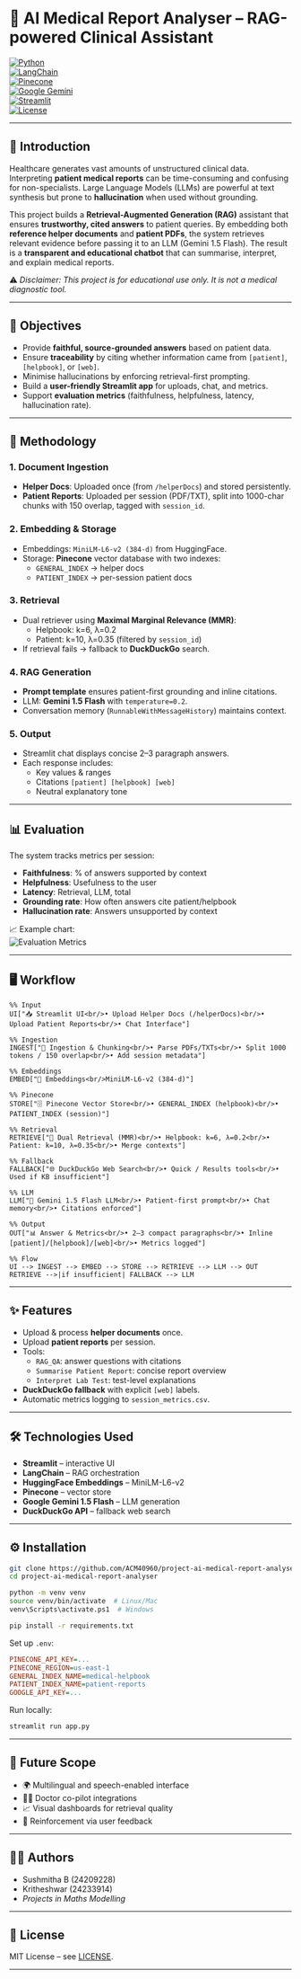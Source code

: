 # 🧠 AI Medical Report Analyser – RAG-powered Clinical Assistant  

[![Python](https://img.shields.io/badge/Python-3.10+-blue.svg)](https://www.python.org/)  
[![LangChain](https://img.shields.io/badge/Framework-LangChain-green)](https://www.langchain.com/)  
[![Pinecone](https://img.shields.io/badge/VectorDB-Pinecone-orange)](https://www.pinecone.io/)  
[![Google Gemini](https://img.shields.io/badge/LLM-Gemini--1.5--Flash-red)](https://ai.google.dev/gemini-api)  
[![Streamlit](https://img.shields.io/badge/UI-Streamlit-pink)](https://streamlit.io/)  
[![License](https://img.shields.io/badge/License-MIT-purple.svg)](LICENSE)  

---

## 📖 Introduction  
Healthcare generates vast amounts of unstructured clinical data. Interpreting **patient medical reports** can be time-consuming and confusing for non-specialists. Large Language Models (LLMs) are powerful at text synthesis but prone to **hallucination** when used without grounding.  

This project builds a **Retrieval-Augmented Generation (RAG)** assistant that ensures **trustworthy, cited answers** to patient queries. By embedding both **reference helper documents** and **patient PDFs**, the system retrieves relevant evidence before passing it to an LLM (Gemini 1.5 Flash). The result is a **transparent and educational chatbot** that can summarise, interpret, and explain medical reports.  

⚠️ *Disclaimer: This project is for educational use only. It is not a medical diagnostic tool.*  

---

## 🎯 Objectives  
- Provide **faithful, source-grounded answers** based on patient data.  
- Ensure **traceability** by citing whether information came from `[patient]`, `[helpbook]`, or `[web]`.  
- Minimise hallucinations by enforcing retrieval-first prompting.  
- Build a **user-friendly Streamlit app** for uploads, chat, and metrics.  
- Support **evaluation metrics** (faithfulness, helpfulness, latency, hallucination rate).  

---

## 🔎 Methodology  

### 1. Document Ingestion  
- **Helper Docs**: Uploaded once (from `/helperDocs`) and stored persistently.  
- **Patient Reports**: Uploaded per session (PDF/TXT), split into 1000-char chunks with 150 overlap, tagged with `session_id`.  

### 2. Embedding & Storage  
- Embeddings: `MiniLM-L6-v2 (384-d)` from HuggingFace.  
- Storage: **Pinecone** vector database with two indexes:  
  - `GENERAL_INDEX` → helper docs  
  - `PATIENT_INDEX` → per-session patient docs  

### 3. Retrieval  
- Dual retriever using **Maximal Marginal Relevance (MMR)**:  
  - Helpbook: k=6, λ=0.2  
  - Patient: k=10, λ=0.35 (filtered by `session_id`)  
- If retrieval fails → fallback to **DuckDuckGo** search.  

### 4. RAG Generation  
- **Prompt template** ensures patient-first grounding and inline citations.  
- LLM: **Gemini 1.5 Flash** with `temperature=0.2`.  
- Conversation memory (`RunnableWithMessageHistory`) maintains context.  

### 5. Output  
- Streamlit chat displays concise 2–3 paragraph answers.  
- Each response includes:  
  - Key values & ranges  
  - Citations `[patient] [helpbook] [web]`  
  - Neutral explanatory tone  

---

## 📊 Evaluation  

The system tracks metrics per session:  
- **Faithfulness**: % of answers supported by context  
- **Helpfulness**: Usefulness to the user  
- **Latency**: Retrieval, LLM, total  
- **Grounding rate**: How often answers cite patient/helpbook  
- **Hallucination rate**: Answers unsupported by context  

📈 Example chart:  
![Evaluation Metrics](docs/evaluation_metrics.png)  

---

## 🖥️ Workflow  

    %% Input
    UI["📥 Streamlit UI<br/>• Upload Helper Docs (/helperDocs)<br/>• Upload Patient Reports<br/>• Chat Interface"]

    %% Ingestion
    INGEST["📂 Ingestion & Chunking<br/>• Parse PDFs/TXTs<br/>• Split 1000 tokens / 150 overlap<br/>• Add session metadata"]

    %% Embeddings
    EMBED["🧩 Embeddings<br/>MiniLM-L6-v2 (384-d)"]

    %% Pinecone
    STORE["🗄 Pinecone Vector Store<br/>• GENERAL_INDEX (helpbook)<br/>• PATIENT_INDEX (session)"]

    %% Retrieval
    RETRIEVE["🔎 Dual Retrieval (MMR)<br/>• Helpbook: k=6, λ=0.2<br/>• Patient: k=10, λ=0.35<br/>• Merge contexts"]

    %% Fallback
    FALLBACK["🌐 DuckDuckGo Web Search<br/>• Quick / Results tools<br/>• Used if KB insufficient"]

    %% LLM
    LLM["🤖 Gemini 1.5 Flash LLM<br/>• Patient-first prompt<br/>• Chat memory<br/>• Citations enforced"]

    %% Output
    OUT["📊 Answer & Metrics<br/>• 2–3 compact paragraphs<br/>• Inline [patient]/[helpbook]/[web]<br/>• Metrics logged"]

    %% Flow
    UI --> INGEST --> EMBED --> STORE --> RETRIEVE --> LLM --> OUT
    RETRIEVE -->|if insufficient| FALLBACK --> LLM

---

## ✨ Features  
- Upload & process **helper documents** once.  
- Upload **patient reports** per session.  
- Tools:  
  - `RAG_QA`: answer questions with citations  
  - `Summarise Patient Report`: concise report overview  
  - `Interpret Lab Test`: test-level explanations  
- **DuckDuckGo fallback** with explicit `[web]` labels.  
- Automatic metrics logging to `session_metrics.csv`.  

---

## 🛠️ Technologies Used  
- **Streamlit** – interactive UI  
- **LangChain** – RAG orchestration  
- **HuggingFace Embeddings** – MiniLM-L6-v2  
- **Pinecone** – vector store  
- **Google Gemini 1.5 Flash** – LLM generation  
- **DuckDuckGo API** – fallback web search  

---

## ⚙️ Installation  

```bash
git clone https://github.com/ACM40960/project-ai-medical-report-analyser.git
cd project-ai-medical-report-analyser

python -m venv venv
source venv/bin/activate  # Linux/Mac
venv\Scripts\activate.ps1  # Windows

pip install -r requirements.txt
```

Set up `.env`:  
```ini
PINECONE_API_KEY=...
PINECONE_REGION=us-east-1
GENERAL_INDEX_NAME=medical-helpbook
PATIENT_INDEX_NAME=patient-reports
GOOGLE_API_KEY=...
```

Run locally:  
```bash
streamlit run app.py
```

---

## 📌 Future Scope  
- 🌍 Multilingual and speech-enabled interface  
- 🧑‍⚕️ Doctor co-pilot integrations  
- 📈 Visual dashboards for retrieval quality  
- 🔄 Reinforcement via user feedback  

---

## 🧑‍💻 Authors  
- Sushmitha B (24209228)  
- Kritheshwar (24233914)   
- *Projects in Maths Modelling*  

---

## 📜 License  
MIT License – see [LICENSE](LICENSE).  

---
